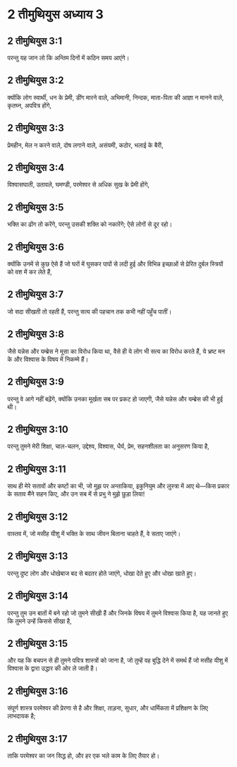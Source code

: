 # 2 तीमुथियुस अध्याय 3

## 2 तीमुथियुस 3:1

परन्तु यह जान लो कि अन्तिम दिनों में कठिन समय आएंगे।

## 2 तीमुथियुस 3:2

क्योंकि लोग स्वार्थी, धन के प्रेमी, डींग मारने वाले, अभिमानी, निन्दक, माता-पिता की आज्ञा न मानने वाले, कृतघ्न, अपवित्र होंगे,

## 2 तीमुथियुस 3:3

प्रेमहीन, मेल न करने वाले, दोष लगाने वाले, असंयमी, कठोर, भलाई के बैरी,

## 2 तीमुथियुस 3:4

विश्वासघाती, उतावले, घमण्डी, परमेश्वर से अधिक सुख के प्रेमी होंगे,

## 2 तीमुथियुस 3:5

भक्ति का ढोंग तो करेंगे, परन्तु उसकी शक्ति को नकारेंगे; ऐसे लोगों से दूर रहो।

## 2 तीमुथियुस 3:6

क्योंकि उनमें से कुछ ऐसे हैं जो घरों में घुसकर पापों से लदी हुई और विभिन्न इच्छाओं से प्रेरित दुर्बल स्त्रियों को वश में कर लेते हैं,

## 2 तीमुथियुस 3:7

जो सदा सीखती तो रहती हैं, परन्तु सत्य की पहचान तक कभी नहीं पहुँच पातीं।

## 2 तीमुथियुस 3:8

जैसे यन्नेस और यम्ब्रेस ने मूसा का विरोध किया था, वैसे ही ये लोग भी सत्य का विरोध करते हैं, ये भ्रष्ट मन के और विश्वास के विषय में निकम्मे हैं।

## 2 तीमुथियुस 3:9

परन्तु वे आगे नहीं बढ़ेंगे, क्योंकि उनका मूर्खता सब पर प्रकट हो जाएगी, जैसे यन्नेस और यम्ब्रेस की भी हुई थी।

## 2 तीमुथियुस 3:10

परन्तु तुमने मेरी शिक्षा, चाल-चलन, उद्देश्य, विश्वास, धैर्य, प्रेम, सहनशीलता का अनुसरण किया है,

## 2 तीमुथियुस 3:11

साथ ही मेरे सतावों और कष्टों का भी, जो मुझ पर अन्ताकिया, इकुनियुम और लुस्त्रा में आए थे—किस प्रकार के सताव मैंने सहन किए, और उन सब में से प्रभु ने मुझे छुड़ा लिया!

## 2 तीमुथियुस 3:12

वास्तव में, जो मसीह यीशु में भक्ति के साथ जीवन बिताना चाहते हैं, वे सताए जाएंगे।

## 2 तीमुथियुस 3:13

परन्तु दुष्ट लोग और धोखेबाज बद से बदतर होते जाएंगे, धोखा देते हुए और धोखा खाते हुए।

## 2 तीमुथियुस 3:14

परन्तु तुम उन बातों में बने रहो जो तुमने सीखी हैं और जिनके विषय में तुमने विश्वास किया है, यह जानते हुए कि तुमने उन्हें किससे सीखा है,

## 2 तीमुथियुस 3:15

और यह कि बचपन से ही तुमने पवित्र शास्त्रों को जाना है, जो तुम्हें वह बुद्धि देने में समर्थ हैं जो मसीह यीशु में विश्वास के द्वारा उद्धार की ओर ले जाती है।

## 2 तीमुथियुस 3:16

संपूर्ण शास्त्र परमेश्वर की प्रेरणा से है और शिक्षा, ताड़ना, सुधार, और धार्मिकता में प्रशिक्षण के लिए लाभदायक है;

## 2 तीमुथियुस 3:17

ताकि परमेश्वर का जन सिद्ध हो, और हर एक भले काम के लिए तैयार हो।

